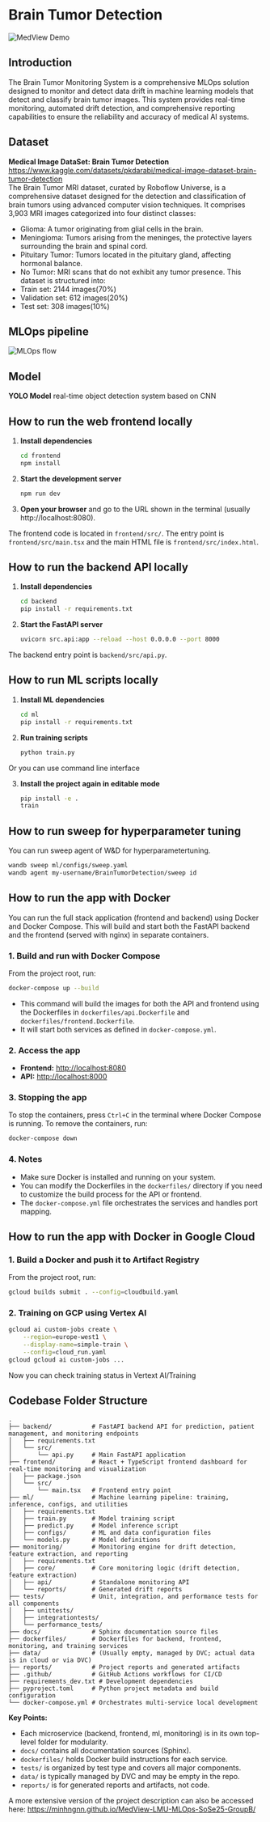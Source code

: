 # Brain Tumor Detection

![MedView Demo](reports/images/MedView_Demo.gif)

## Introduction
The Brain Tumor Monitoring System is a comprehensive MLOps solution designed to monitor and detect data drift in machine learning models that detect and classify brain tumor images. This system provides real-time monitoring, automated drift detection, and comprehensive reporting capabilities to ensure the reliability and accuracy of medical AI systems.

## Dataset
**Medical Image DataSet: Brain Tumor Detection**<br>
https://www.kaggle.com/datasets/pkdarabi/medical-image-dataset-brain-tumor-detection <br>
The Brain Tumor MRI dataset, curated by Roboflow Universe, is a comprehensive dataset designed for the detection and classification of brain tumors using advanced computer vision techniques. It comprises 3,903 MRI images categorized into four distinct classes:<br>
- Glioma: A tumor originating from glial cells in the brain.
- Meningioma: Tumors arising from the meninges, the protective layers surrounding the brain and spinal cord.
- Pituitary Tumor: Tumors located in the pituitary gland, affecting hormonal balance.
- No Tumor: MRI scans that do not exhibit any tumor presence.
This dataset is structured into:
- Train set: 2144 images(70%)
- Validation set: 612 images(20%)
- Test set: 308 images(10%)

## MLOps pipeline
![MLOps flow](reports/images/Q29.jpeg)

## Model
**YOLO Model**
real-time object detection system based on CNN

## How to run the web frontend locally

1. **Install dependencies**
   ```sh
   cd frontend
   npm install
   ```

2. **Start the development server**
   ```sh
   npm run dev
   ```

3. **Open your browser** and go to the URL shown in the terminal (usually http://localhost:8080).

The frontend code is located in `frontend/src/`. The entry point is `frontend/src/main.tsx` and the main HTML file is `frontend/src/index.html`.

## How to run the backend API locally

1. **Install dependencies**
   ```sh
   cd backend
   pip install -r requirements.txt
   ```

2. **Start the FastAPI server**
   ```sh
   uvicorn src.api:app --reload --host 0.0.0.0 --port 8000
   ```

The backend entry point is `backend/src/api.py`.

## How to run ML scripts locally

1. **Install ML dependencies**
   ```sh
   cd ml
   pip install -r requirements.txt
   ```

2. **Run training scripts**
   ```sh
   python train.py
   ```

Or you can use command line interface

3. **Install the project again in editable mode**
   ```sh
   pip install -e .
   train
   ```

## How to run sweep for hyperparameter tuning

You can run sweep agent of W&D for hyperparametertuning.

   ```sh
   wandb sweep ml/configs/sweep.yaml
   wandb agent my-username/BrainTumorDetection/sweep id
   ```

## How to run the app with Docker

You can run the full stack application (frontend and backend) using Docker and Docker Compose. This will build and start both the FastAPI backend and the frontend (served with nginx) in separate containers.

### 1. Build and run with Docker Compose

From the project root, run:

```sh
docker-compose up --build
```

- This command will build the images for both the API and frontend using the Dockerfiles in `dockerfiles/api.Dockerfile` and `dockerfiles/frontend.Dockerfile`.
- It will start both services as defined in `docker-compose.yml`.

### 2. Access the app

- **Frontend:** [http://localhost:8080](http://localhost:8080)
- **API:** [http://localhost:8000](http://localhost:8000)

### 3. Stopping the app

To stop the containers, press `Ctrl+C` in the terminal where Docker Compose is running. To remove the containers, run:

```sh
docker-compose down
```

### 4. Notes
- Make sure Docker is installed and running on your system.
- You can modify the Dockerfiles in the `dockerfiles/` directory if you need to customize the build process for the API or frontend.
- The `docker-compose.yml` file orchestrates the services and handles port mapping.


## How to run the app with Docker in Google Cloud

### 1. Build a Docker and push it to Artifact Registry

From the project root, run:

```sh
gcloud builds submit . --config=cloudbuild.yaml
```

### 2. Training on GCP using Vertex AI

```sh
gcloud ai custom-jobs create \
    --region=europe-west1 \
    --display-name=simple-train \
    --config=cloud_run.yaml
gcloud gcloud ai custom-jobs ...
```
Now you can check training status in Vertext AI/Training

## Codebase Folder Structure

```
.
├── backend/           # FastAPI backend API for prediction, patient management, and monitoring endpoints
│   ├── requirements.txt
│   └── src/
│       └── api.py     # Main FastAPI application
├── frontend/          # React + TypeScript frontend dashboard for real-time monitoring and visualization
│   ├── package.json
│   └── src/
│       └── main.tsx   # Frontend entry point
├── ml/                # Machine learning pipeline: training, inference, configs, and utilities
│   ├── requirements.txt
│   ├── train.py       # Model training script
│   ├── predict.py     # Model inference script
│   ├── configs/       # ML and data configuration files
│   └── models.py      # Model definitions
├── monitoring/        # Monitoring engine for drift detection, feature extraction, and reporting
│   ├── requirements.txt
│   ├── core/          # Core monitoring logic (drift detection, feature extraction)
│   ├── api/           # Standalone monitoring API
│   └── reports/       # Generated drift reports
├── tests/             # Unit, integration, and performance tests for all components
│   ├── unittests/
│   ├── integrationtests/
│   └── performance_tests/
├── docs/              # Sphinx documentation source files
├── dockerfiles/       # Dockerfiles for backend, frontend, monitoring, and training services
├── data/              # (Usually empty, managed by DVC; actual data is in cloud or via DVC)
├── reports/           # Project reports and generated artifacts
├── .github/           # GitHub Actions workflows for CI/CD
├── requirements_dev.txt # Development dependencies
├── pyproject.toml     # Python project metadata and build configuration
└── docker-compose.yml # Orchestrates multi-service local development
```

**Key Points:**
- Each microservice (backend, frontend, ml, monitoring) is in its own top-level folder for modularity.
- `docs/` contains all documentation sources (Sphinx).
- `dockerfiles/` holds Docker build instructions for each service.
- `tests/` is organized by test type and covers all major components.
- `data/` is typically managed by DVC and may be empty in the repo.
- `reports/` is for generated reports and artifacts, not code.

A more extensive version of the project description can also be accessed here:
https://minhngnn.github.io/MedView-LMU-MLOps-SoSe25-GroupB/
